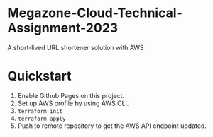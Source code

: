 # Megazone-Cloud-Technical-Assignment-2023
A short-lived URL shortener solution with AWS

# Quickstart
1. Enable Github Pages on this project.
2. Set up AWS profile by using AWS CLI.
3. `terraform init`
4. `terraform apply`
5. Push to remote repository to get the AWS API endpoint updated.

